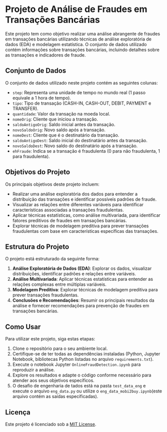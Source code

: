 # Projeto de Análise de Fraudes em Transações Bancárias

Este projeto tem como objetivo realizar uma análise abrangente de fraudes em transações bancárias utilizando técnicas de análise exploratória de dados (EDA) e modelagem estatística. O conjunto de dados utilizado contém informações sobre transações bancárias, incluindo detalhes sobre as transações e indicadores de fraude.

## Conjunto de Dados

O conjunto de dados utilizado neste projeto contém as seguintes colunas:

- `step`: Representa uma unidade de tempo no mundo real (1 passo equivale a 1 hora de tempo).
- `tipo`: Tipo de transação (CASH-IN, CASH-OUT, DEBIT, PAYMENT e TRANSFER).
- `quantidade`: Valor da transação na moeda local.
- `nomeOrig`: Cliente que iniciou a transação.
- `saldoAntigoOrig`: Saldo inicial antes da transação.
- `novoSaldoOrig`: Novo saldo após a transação.
- `nomeDest`: Cliente que é o destinatário da transação.
- `saldoAntigoDest`: Saldo inicial do destinatário antes da transação.
- `novoSaldoDest`: Novo saldo do destinatário após a transação.
- `ehFraude`: Indica se a transação é fraudulenta (0 para não fraudulenta, 1 para fraudulenta).

## Objetivos do Projeto

Os principais objetivos deste projeto incluem:

- Realizar uma análise exploratória dos dados para entender a distribuição das transações e identificar possíveis padrões de fraude.
- Visualizar as relações entre diferentes variáveis para identificar características associadas a transações fraudulentas.
- Aplicar técnicas estatísticas, como análise multivariada, para identificar fatores preditivos de fraudes em transações bancárias.
- Explorar técnicas de modelagem preditiva para prever transações fraudulentas com base em características específicas das transações.

## Estrutura do Projeto

O projeto está estruturado da seguinte forma:

1. **Análise Exploratória de Dados (EDA)**: Explorar os dados, visualizar distribuições, identificar padrões e relações entre variáveis.
2. **Análise Multivariada**: Aplicar técnicas estatísticas para entender as relações complexas entre múltiplas variáveis.
3. **Modelagem Preditiva**: Explorar técnicas de modelagem preditiva para prever transações fraudulentas.
4. **Conclusões e Recomendações**: Resumir os principais resultados da análise e fornecer recomendações para prevenção de fraudes em transações bancárias.

## Como Usar

Para utilizar este projeto, siga estas etapas:

1. Clone o repositório para o seu ambiente local.
2. Certifique-se de ter todas as dependências instaladas (Python, Jupyter Notebook, bibliotecas Python listadas no arquivo `requirements.txt`).
3. Execute o notebook Jupyter `OnlineFraudDetection.ipynb` para reproduzir a análise.
4. Explore os resultados e adapte o código conforme necessário para atender aos seus objetivos específicos.
5. O desafio de engenharia de tados está na pasta `test_data_eng` e execute o arquivo `eng_data.py` ou utilize o `eng_data_mobi2buy.ipynb`(este arquivo contém as saídas especificadas). 

## Licença

Este projeto é licenciado sob a [MIT License](LICENSE).


